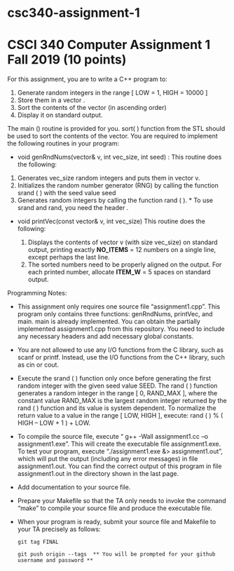 # csc340-assignment-1

# CSCI 340               Computer Assignment 1                            Fall 2019 (10 points) 
 
 
 
 
For this  assignment, you are to write a C++ program to:
1. Generate random integers in the range [ LOW = 1, HIGH = 10000 ] 
2. Store them in a vector <int>. 
3. Sort the contents of the vector (in ascending order) 
4. Display it on standard output. 

The main () routine is provided for you. sort( ) function from the STL should be used to sort the contents of the vector. You are required to implement the following routines in your program: 
*  void genRndNums(vector<int>& v, int vec_size, int seed) : 
  This routine does the following:
  1. Generates vec_size random integers and puts them in vector v. 
  2. Initializes the random number generator (RNG) by calling the function srand ( ) with the seed value seed
  3. Generates random integers by calling the function rand ( ). 
          * To use srand and rand, you need the header <cstdlib>. 
  
* void printVec(const vector<int>& v, int vec_size) 
  This routine does the following: 
  1. Displays the contents of vector v (with size vec_size) on standard output, printing exactly **NO_ITEMS** = 12 numbers on a single line, except perhaps the last line. 
  2.  The sorted numbers need to be properly aligned on the output. 
   For each printed number, allocate **ITEM_W** = 5 spaces on standard output. 
 
Programming Notes: 
 
* This assignment only requires one source file “assignment1.cpp”. This program only contains three functions: genRndNums, printVec, and main. main is already implemented. You can obtain the partially implemented assignment1.cpp from this repository.  You need to include any necessary headers and add necessary global constants.    
* You are not allowed to use any I/O functions from the C library, such as scanf or printf. Instead, use the I/O functions from the C++ library, such as cin or cout. 
* Execute the srand ( ) function only once before generating the first random integer with the given seed value SEED. The rand ( ) function generates a random integer in the range [ 0, RAND_MAX ], where the constant value RAND_MAX is the largest random integer returned by the rand ( ) function and its value is system dependent. To normalize the return value to a value in the range [ LOW, HIGH ], execute: rand ( ) % ( HIGH – LOW + 1 ) + LOW. 
* To compile the source file, execute “ g++ -Wall assignment1.cc –o assignment1.exe”.  This will create the executable file assignment1.exe. To test your program, execute “./assignment1.exe &> assignment1.out”, which will put the output (including any error messages) in file assignment1.out. You can find the correct output of this program in file assignment1.out in the directory shown in the last page. 
* Add documentation to your source file. 
* Prepare your Makefile so that the TA only needs to invoke the command “make” to compile your source file and produce the executable file.  
 
* When your program is ready, submit your source file and Makefile to your TA precisely as follows:


  ```git tag FINAL ```
  
  ```git push origin --tags  ** You will be prompted for your github username and password **```
    
    
    

